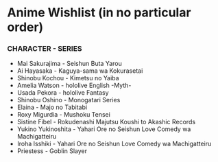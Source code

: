 # Anime Wishlist (in no particular order)

### CHARACTER - SERIES
- Mai Sakurajima - Seishun Buta Yarou
- Ai Hayasaka - Kaguya-sama wa Kokurasetai
- Shinobu Kochou - Kimetsu no Yaiba
- Amelia Watson - hololive English -Myth-
- Usada Pekora - hololive Fantasy
- Shinobu Oshino - Monogatari Series
- Elaina - Majo no Tabitabi
- Roxy Migurdia - Mushoku Tensei
- Sistine Fibel - Rokudenashi Majutsu Koushi to Akashic Records
- Yukino Yukinoshita - Yahari Ore no Seishun Love Comedy wa Machigatteiru
- Iroha Isshiki - Yahari Ore no Seishun Love Comedy wa Machigatteiru
- Priestess - Goblin Slayer
